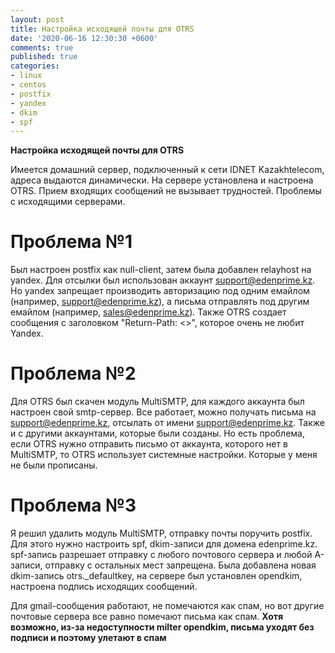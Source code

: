 ```yaml
---
layout: post
title: Настройка исходящей почты для OTRS
date: '2020-06-16 12:30:30 +0600'
comments: true
published: true
categories:
- linux
- centos
- postfix
- yandex
- dkim
- spf
---
```


**Настройка исходящей почты для OTRS** <!--more-->

Имеется домашний сервер, подключенный к сети IDNET Kazakhtelecom, адреса выдаются динамически. На сервере установлена и настроена OTRS. Прием входящих сообщений не вызывает трудностей.
Проблемы с исходящими серверами.

# Проблема №1

Был настроен postfix как null-client, затем была добавлен relayhost на yandex. Для отсылки был использован аккаунт support@edenprime.kz. Но yandex запрещает производить авторизацию под одним емайлом (например, support@edenprime.kz), а письма отправлять под другим емайлом (например, sales@edenprime.kz). Также OTRS создает сообщения с заголовком "Return-Path: <>", которое очень не любит Yandex.

# Проблема №2

Для OTRS был скачен модуль MultiSMTP, для каждого аккаунта был настроен свой smtp-сервер. Все работает, можно получать письма на support@edenprime.kz, отсылать от имени support@edenprime.kz. Также и с другими аккаунтами, которые были созданы. Но есть проблема, если OTRS нужно отправить письмо от аккаунта, которого нет в MultiSMTP, то OTRS использует системные настройки. Которые у меня не были прописаны.

# Проблема №3

Я решил удалить модуль MultiSMTP, отправку почты поручить postfix. Для этого нужно настроить spf, dkim-записи для домена edenprime.kz. spf-запись разрешает отправку с любого почтового сервера и любой А-записи, отправку с остальных мест запрещена. Была добавлена новая dkim-запись otrs._defaultkey, на сервере был установлен opendkim, настроена подпись исходящих сообщений.

Для gmail-сообщения работают, не помечаются как спам, но вот другие почтовые сервера все равно помечают письма как спам. **Хотя возможно, из-за недоступности milter opendkim, письма уходят без подписи и поэтому улетают в спам**



